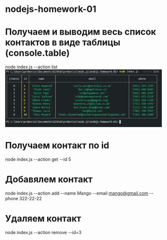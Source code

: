 # nodejs-homework-01

# Получаем и выводим весь список контактов в виде таблицы (console.table)

node index.js --action list ![List](screenshots/list.png?raw=true 'Title')

# Получаем контакт по id

node index.js --action get --id 5

# Добавялем контакт

node index.js --action add --name Mango --email mango@gmail.com --phone
322-22-22

# Удаляем контакт

node index.js --action remove --id=3
